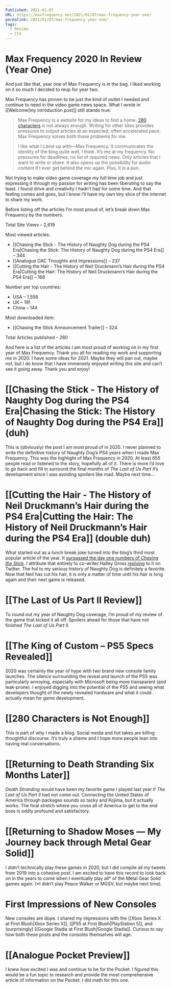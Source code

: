 ```yaml
---
Published: 2021-01-07
URL: https://maxfrequency.net/2021/01/07/max-frequency-year-one/
permalink: 2021/01/07/max-frequency-year-one/
tags:
  - Review
  - CtS
---
```

# Max Frequency 2020 In Review (Year One)

And just like that, year one of Max Frequency is in the bag. I liked working on it so much I decided to reup for year two.

Max Frequency has proven to be just the kind of outlet I needed and continue to need in the video game news space. What I wrote in [[Welcome|my introduction post]] still stands true:

> Max Frequency is a website for my ideas to find a home. [280 characters](https://www.twitter.com/maxroberts143) is not always enough. Writing for other sites provides pressures to output articles at an expected, often accelerated pace. Max Frequency solves both those problems for me.
> 
> I like what I came up with—Max Frequency. It communicates the identity of the blog quite well, I think. It’s me at my frequency. No pressures for deadlines, no list of required news. Only articles that I want to write or share. It also opens up the possibility for audio content if I ever get behind the mic again. Plus, it is a pun.

Not trying to make video game coverage my full time job and just expressing it through my passion for writing has been liberating to say the least. I found drive and creativity I hadn’t had for some time. And that feeling comes and goes, but I know I’ll have my own tiny slice of the internet to share my work.

Before listing off the articles I’m most proud of, let’s break down Max Frequency by the numbers.

Total Site Views – 2,619

Most viewed articles:
- [[Chasing the Stick - The History of Naughty Dog during the PS4 Era|Chasing the Stick: The History of Naughty Dog during the PS4 Era]] – 344
- [[Analogue DAC Thoughts and Impressions]] – 237
- [[Cutting the Hair - The History of Neil Druckmann’s Hair during the PS4 Era|Cutting the Hair: The History of Neil Druckmann’s Hair during the PS4 Era]] – 168

Number per top countries:
- USA – 1,558
- UK – 191
- China – 144

Most downloaded item:
- [[Chasing the Stick Announcement Trailer]] – 324

Total Articles published – 260

And here is a list of the articles I am most proud of working on in my first year of Max Frequency. Thank you all for reading my work and supporting me in 2020. I have some ideas for 2021. Maybe they will pan out, maybe not, but I do know that I have immensely enjoyed writing this site and can’t see it going away. Thank you and enjoy!

# [[Chasing the Stick - The History of Naughty Dog during the PS4 Era|Chasing the Stick: The History of Naughty Dog during the PS4 Era]] (duh)

This is (obviously) the post I am most proud of in 2020. I never planned to write the definitive history of Naughty Dog’s PS4 years when I made Max Frequency. This was the highlight of Max Frequency in 2020. At least 655 people read or listened to the story, hopefully all of it. There is more I’d love to go back and fill in surround the final months of *The Last of Us Part II*’s development since I was avoiding spoilers like mad. Maybe next time…

# [[Cutting the Hair - The History of Neil Druckmann’s Hair during the PS4 Era|Cutting the Hair: The History of Neil Druckmann’s Hair during the PS4 Era]] (double duh)

What started out as a lunch break joke turned into the blog’s third most popular article of the year. It [surpassed the day one numbers of *Chasing the Stick*](https://twitter.com/MaxRoberts143/status/1310045581365202946). I attribute that entirely to co-writer Halley Gross [replying](https://twitter.com/Grosstastic/status/1309901044474806278) to it on Twitter. The foil to my serious history of Naughty Dog is definitely a favorite. Now that Neil has cut his hair, it is only a matter of time until his hair is long again and their next game is released.

# [[The Last of Us Part II Review]]

To round out my year of Naughty Dog coverage, I’m proud of my review of the game that kicked it all off. Spoilers ahead for those that have not finished *The Last of Us Part II*.

# [[The King of Custom – PS5 Specs Revealed]]

2020 was certainly the year of hype with two brand new console family launches. The silence surrounding the reveal and launch of the PS5 was particularly annoying, especially with Microsoft being more transparent (and leak-prone). I enjoyed digging into the potential of the PS5 and seeing what developers thought of the newly revealed hardware and what it could actually mean for game development.

# [[280 Characters is Not Enough]]

This is part of why I made a blog. Social media and hot takes are killing thoughtful discourse. It’s truly a shame and I hope more people lean into having real conversations.

# [[Returning to Death Stranding Six Months Later]]

*Death Stranding* would have been my favorite game I played last year if *The Last of Us Part II* had not come out. Connecting the United States of America through packages sounds so tacky and Kojima, but it actually works. The final stretch where you cross all of America to get to the end boss is oddly profound and satisfactory.

# [[Returning to Shadow Moses — My Journey back through Metal Gear Solid]]

I didn’t technically play these games in 2020, but I did compile all my tweets from 2019 into a cohesive post. I am excited to have this record to look back on in the years to come when I eventually play all* of the Metal Gear Solid games again. (*I didn’t play Peace Walker or MGSV, but maybe next time).

# First Impressions of New Consoles

New consoles are dope. I shared my impressions with the [[Xbox Series X at First Blush|Xbox Series X]], [[PS5 at First Blush|PlayStation 5]], and (surprisingly) [[Google Stadia at First Blush|Google Stadia]]. Curious to say how both these posts and the consoles themselves will age.

# [[Analogue Pocket Preview]]

I knew how excited I was and continue to be for the Pocket. I figured this would be a fun topic to research and provide the most comprehensive article of information on the Pocket. I did math for this one. 